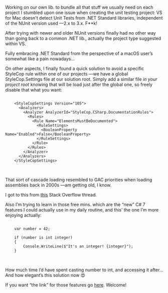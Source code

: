 Working on our own lib. to bundle all that stuff we usually need on each project
I stumbled upon one issue when creating the unit testing project: VS for Mac
doesn't detect Unit Tests from .NET Standard libraries, independent of the NUnit
version used —2.x to 3.x. F\*\*k!

After trying with newer and older NUnit versions finally had no other way than
going back to a common .NET lib., actually the project type suggested within VS.

Fully embracing .NET Standard from the perspective of a macOS user’s somewhat
like a pain nowadays...

On other aspects, I finally found a quick solution to avoid a specific StyleCop
rule within one of our projects —we have a global StyleCop.Settings file at our
solution root. Simply add a similar file *in your project root* knowing that
will be load just after the global one, so freely disable that what you want:

~~~~~~~~~~~~~~~~~~~~~~~~~~~~~~~~~~~~~~~~~~~~~~~~~~~~~~~~~~~~~~~~~~~~~~~~~~~~~~~~

    <StyleCopSettings Version="105">
      <Analyzers>
        <Analyzer AnalyzerId="StyleCop.CSharp.DocumentationRules">
          <Rules>
            <Rule Name="ElementsMustBeDocumented">
              <RuleSettings>
                <BooleanProperty Name="Enabled">False</BooleanProperty>
              </RuleSettings>
            </Rule>
          </Rules>
        </Analyzer>
      </Analyzers>
    </StyleCopSettings>
~~~~~~~~~~~~~~~~~~~~~~~~~~~~~~~~~~~~~~~~~~~~~~~~~~~~~~~~~~~~~~~~~~~~~~~~~~~~~~~~

 

That sort of cascade loading resembled to GAC priorities when loading assemblies
back in 2000s —am getting old, I know.

I got to this from [this](https://stackoverflow.com/a/3296152) Stack Overflow
thread.

Also I’m trying to learn in those free mins. which are the “new” C\# 7 features
I could actually use in my daily routine, and this’ the one I’m more enjoying
actually:

~~~~~~~~~~~~~~~~~~~~~~~~~~~~~~~~~~~~~~~~~~~~~~~~~~~~~~~~~~~~~~~~~~~~~~~~~~~~~~~~

    var number = 42;

    if (number is int integer)
    {
        Console.WriteLine($"It's an integer! {integer}");
    }
~~~~~~~~~~~~~~~~~~~~~~~~~~~~~~~~~~~~~~~~~~~~~~~~~~~~~~~~~~~~~~~~~~~~~~~~~~~~~~~~

 

How much time I’d have spent casting number to int, and accessing it after… And
how elegant’s this solution now 😍

If you want “the link” for those features go
[here](https://docs.microsoft.com/en-us/dotnet/csharp/whats-new/csharp-7).
Welcome!

